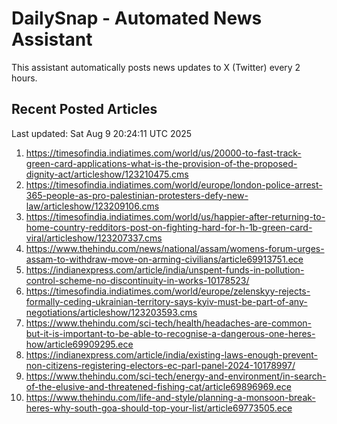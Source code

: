 # DailySnap - Automated News Assistant

This assistant automatically posts news updates to X (Twitter) every 2 hours.

## Recent Posted Articles

Last updated: Sat Aug  9 20:24:11 UTC 2025

1. https://timesofindia.indiatimes.com/world/us/20000-to-fast-track-green-card-applications-what-is-the-provision-of-the-proposed-dignity-act/articleshow/123210475.cms
2. https://timesofindia.indiatimes.com/world/europe/london-police-arrest-365-people-as-pro-palestinian-protesters-defy-new-law/articleshow/123209106.cms
3. https://timesofindia.indiatimes.com/world/us/happier-after-returning-to-home-country-redditors-post-on-fighting-hard-for-h-1b-green-card-viral/articleshow/123207337.cms
4. https://www.thehindu.com/news/national/assam/womens-forum-urges-assam-to-withdraw-move-on-arming-civilians/article69913751.ece
5. https://indianexpress.com/article/india/unspent-funds-in-pollution-control-scheme-no-discontinuity-in-works-10178523/
6. https://timesofindia.indiatimes.com/world/europe/zelenskyy-rejects-formally-ceding-ukrainian-territory-says-kyiv-must-be-part-of-any-negotiations/articleshow/123203593.cms
7. https://www.thehindu.com/sci-tech/health/headaches-are-common-but-it-is-important-to-be-able-to-recognise-a-dangerous-one-heres-how/article69909295.ece
8. https://indianexpress.com/article/india/existing-laws-enough-prevent-non-citizens-registering-electors-ec-parl-panel-2024-10178997/
9. https://www.thehindu.com/sci-tech/energy-and-environment/in-search-of-the-elusive-and-threatened-fishing-cat/article69896969.ece
10. https://www.thehindu.com/life-and-style/planning-a-monsoon-break-heres-why-south-goa-should-top-your-list/article69773505.ece
